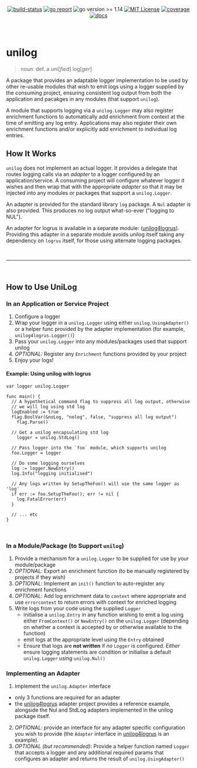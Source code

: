 <div align="center" style="margin-bottom:20px">
  <!-- <img src=".assets/banner.png" alt="logger" /> -->
  <div align="center">
    <a href="https://github.com/blugnu/unilog/actions/workflows/qa.yml"><img alt="build-status" src="https://github.com/blugnu/unilog/actions/workflows/qa.yml/badge.svg?branch=master&style=flat-square"/></a>
    <a href="https://goreportcard.com/report/github.com/blugnu/unilog" ><img alt="go report" src="https://goreportcard.com/badge/github.com/blugnu/unilog"/></a>
    <a><img alt="go version >= 1.14" src="https://img.shields.io/github/go-mod/go-version/blugnu/unilog?style=flat-square"/></a>
    <a href="https://github.com/blugnu/unilog/blob/master/LICENSE"><img alt="MIT License" src="https://img.shields.io/github/license/blugnu/unilog?color=%234275f5&style=flat-square"/></a>
    <a href="https://coveralls.io/github/blugnu/unilog?branch=master"><img alt="coverage" src="https://img.shields.io/coveralls/github/blugnu/unilog?style=flat-square"/></a>
    <a href="https://pkg.go.dev/github.com/blugnu/unilog"><img alt="docs" src="https://pkg.go.dev/badge/github.com/blugnu/unilog"/></a>
  </div>
</div>

<br>

# unilog

> noun: def. a uni[_fied_] log[_ger_]

A package that provides an adaptable logger implementation to be used by other re-usable modules that wish to emit logs using a logger supplied by the consuming project, ensuring consistent log output from both the application and pacakges in any modules (that support `unilog`).

A module that supports logging via a `unilog.Logger` may also register enrichment functions to automatically add enrichment from context at the time of emitting any log entry.  Applications may also register their own enrichment functions and/or explicitly add enrichment to individual log entries.

## How It Works

`unilog` does not implement an actual logger.  It provides a delegate that routes logging calls via an _adapter_ to a logger configured by an application/service.  A consuming project will configure whatever logger it wishes and then wrap that with the appropriate _adapter_ so that it may be injected into any modules or packages that support a `unilog.Logger`.

An adapter is provided for the standard library `log` package. A `Nul` adapter is also provided.  This produces no log output what-so-ever ("logging to NUL").

An adapter for logrus is available in a separate module: ([unilog4logrus](https://github.com/unilog4logrus)).  Providing this adapter in a separate module avoids unilog itself taking any dependency on `logrus` itself, for those using alternate logging packages.

<br>
<hr>
<br>

## How to Use UniLog

### In an Application or Service Project

1. Configure a logger
2. Wrap your logger in a `unilog.Logger` using either `unilog.UsingAdapter()` or a helper func provided by the adapter implementation (for example, `unilog4logrus.Logger()`)
4. Pass your `unilog.Logger` into any modules/packages used that support unilog
3. _OPTIONAL:_ Register any `Enrichment` functions provided by your project
5. Enjoy your logs!

#### Example: Using unilog with logrus

```golang
var logger unilog.Logger

func main() {
  // A hypothetical command flag to suppress all log output, otherwise
  // we will log using std log
  logEnabled := true
  flag.BoolVar(&noLog, "nolog", false, "suppress all log output")
	flag.Parse()

  // Get a unilog encapsulating std log
	logger = unilog.StdLog()

  // Pass logger into the `foo` module, which supports unilog
  foo.Logger = logger

  // Do some logging ourselves
  log := logger.NewEntry()
  log.Info("logging initialised")

  // Any logs written by SetupTheFoo() will use the same logger as 'log'
  if err := foo.SetupTheFoo(); err != nil {
    log.FatalError(err)
  }

  // ... etc
}
```

<br>

### In a Module/Package (to Support `unilog`)

1. Provide a mechanism for a `unilog.Logger` to be supplied for use by your module/package
2. _OPTIONAL_: Export an enrichment function (to be manually registered by projects if they wish)
3. _OPTIONAL_: Implement an `init()` function to auto-register any enrichment functions
4. _OPTIONAL_: Add log enrichment data to `context` where appropriate and use `errorcontext` to return errors with context for enriched logging 
4. Write logs from your code using the supplied `Logger`
    - initialise a `unilog.Entry` in any function wishing to emit a log using either `FromContext()` or `NewEntry()` on the `unilog.Logger` (depending on whether a context is accepted by or otherwise available to the function)
    - emit logs at the appropriate level using the `Entry` obtained
    - Ensure that logs are **not written** if _no_ `Logger` is configured.  _Either_ ensure logging statements are condition _or_ initialise a default `unilog.Logger` using `unilog.Nul()`

### Implementing an Adapter

1. Implement the `unilog.Adapter` interface
  - only 3 functions are required for an adapter
  - the [unilog4logrus](https://github.com/unilog4logrus) adapter project provides a reference example, alongside the Nul and StdLog adapters implemented in the unilog package itself.
2. _OPTIONAL_: provide an interface for any adapter specific configuration you wish to provide (the `Adapter` interface in [unilog4logrus](https://github.com/unilog4logrus) is an example).   
3. _OPTIONAL (but recommended)_: Provide a helper function named `Logger` that accepts a logger and any additional required params that configures an adapter and returns the result of `unilog.UsingAdapter()`

